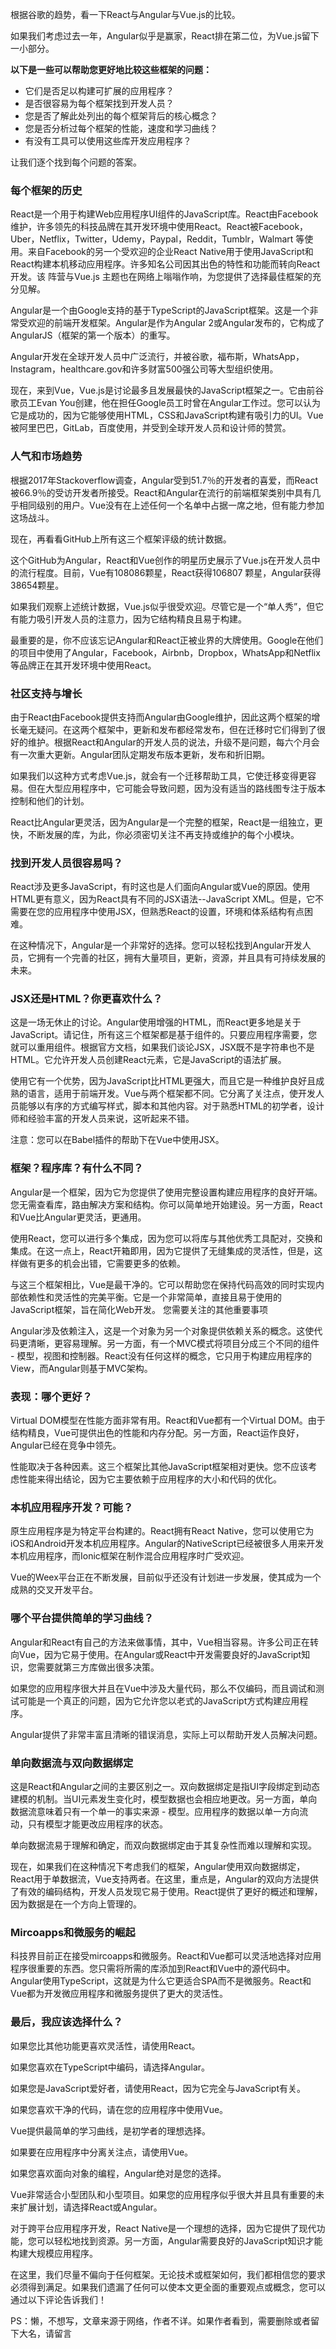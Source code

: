 
<p>根据谷歌的趋势，看一下React与Angular与Vue.js的比较。</p>
<p>如果我们考虑过去一年，Angular似乎是赢家，React排在第二位，为Vue.js留下一小部分。</p>
<b>以下是一些可以帮助您更好地比较这些框架的问题：</b>
<ul>
<li>它们是否足以构建可扩展的应用程序？</li>
<li>是否很容易为每个框架找到开发人员？</li>
<li>您是否了解此处列出的每个框架背后的核心概念？</li>
<li>您是否分析过每个框架的性能，速度和学习曲线？</li>
<li>有没有工具可以使用这些库开发应用程序？</li>
</ul>
<p>让我们逐个找到每个问题的答案。</p>
<h3>每个框架的历史</h3>
<p>React是一个用于构建Web应用程序UI组件的JavaScript库。React由Facebook维护，许多领先的科技品牌在其开发环境中使用React。React被Facebook，Uber，Netflix，Twitter，Udemy，Paypal，Reddit，Tumblr，Walmart 等使用。来自Facebook的另一个受欢迎的企业React Native用于使用JavaScript和React构建本机移动应用程序。许多知名公司因其出色的特性和功能而转向React开发。该 阵营与Vue.js 主题也在网络上嗡嗡作响，为您提供了选择最佳框架的充分见解。</p>
<p>Angular是一个由Google支持的基于TypeScript的JavaScript框架。这是一个非常受欢迎的前端开发框架。Angular是作为Angular 2或Angular发布的，它构成了AngularJS（框架的第一个版本）的重写。</p>
<p>Angular开发在全球开发人员中广泛流行，并被谷歌，福布斯，WhatsApp，Instagram，healthcare.gov和许多财富500强公司等大型组织使用。</p>
<p>现在，来到Vue，Vue.js是讨论最多且发展最快的JavaScript框架之一。它由前谷歌员工Evan You创建，他在担任Google员工时曾在Angular工作过。您可以认为它是成功的，因为它能够使用HTML，CSS和JavaScript构建有吸引力的UI。Vue被阿里巴巴，GitLab，百度使用，并受到全球开发人员和设计师的赞赏。</p>
<h3>人气和市场趋势</h3>
<p>根据2017年Stackoverflow调查，Angular受到51.7％的开发者的喜爱，而React被66.9％的受访开发者所接受。React和Angular在流行的前端框架类别中具有几乎相同级别的用户。Vue没有在上述任何一个名单中占据一席之地，但有能力参加这场战斗。</p>
现在，再看看GitHub上所有这三个框架评级的统计数据。
<p>这个GitHub为Angular，React和Vue创作的明星历史展示了Vue.js在开发人员中的流行程度。目前，Vue有108086颗星，React获得106807 颗星，Angular获得 38654颗星。</p>
如果我们观察上述统计数据，Vue.js似乎很受欢迎。尽管它是一个“单人秀”，但它有能力吸引开发人员的注意力，因为它结构精良且易于构建。</p>
<p>最重要的是，你不应该忘记Angular和React正被业界的大牌使用。Google在他们的项目中使用了Angular，Facebook，Airbnb，Dropbox，WhatsApp和Netflix等品牌正在其开发环境中使用React。</p>
<h3>社区支持与增长</h3>
<p>由于React由Facebook提供支持而Angular由Google维护，因此这两个框架的增长毫无疑问。在这两个框架中，更新和发布都经常发布，但在迁移时它们得到了很好的维护。根据React和Angular的开发人员的说法，升级不是问题，每六个月会有一次重大更新。Angular团队定期发布版本更新，发布和折旧期。</p>
<p>如果我们以这种方式考虑Vue.js，就会有一个迁移帮助工具，它使迁移变得更容易。但在大型应用程序中，它可能会导致问题，因为没有适当的路线图专注于版本控制和他们的计划。</p>
React比Angular更灵活，因为Angular是一个完整的框架，React是一组独立，更快，不断发展的库，为此，你必须密切关注不再支持或维护的每个小模块。</p>
<h3>找到开发人员很容易吗？</h3>
<p>React涉及更多JavaScript，有时这也是人们面向Angular或Vue的原因。使用HTML更有意义，因为React具有不同的JSX语法--JavaScript XML。但是，它不需要在您的应用程序中使用JSX，但熟悉React的设置，环境和体系结构有点困难。</p>
<p>在这种情况下，Angular是一个非常好的选择。您可以轻松找到Angular开发人员，它拥有一个完善的社区，拥有大量项目，更新，资源，并且具有可持续发展的未来。</p>
<h3>JSX还是HTML？你更喜欢什么？</h3>
<p>这是一场无休止的讨论。Angular使用增强的HTML，而React更多地是关于JavaScript。请记住，所有这三个框架都是基于组件的。只要应用程序需要，您就可以重用组件。根据官方文档，如果我们谈论JSX，JSX既不是字符串也不是HTML。它允许开发人员创建React元素，它是JavaScript的语法扩展。</p>
<p>使用它有一个优势，因为JavaScript比HTML更强大，而且它是一种维护良好且成熟的语言，适用于前端开发。Vue与两个框架都不同。它分离了关注点，使开发人员能够以有序的方式编写样式，脚本和其他内容。对于熟悉HTML的初学者，设计师和经验丰富的开发人员来说，这听起来不错。</p>
<p>注意：您可以在Babel插件的帮助下在Vue中使用JSX。</p>
<h3>框架？程序库？有什么不同？</h3>
<p>Angular是一个框架，因为它为您提供了使用完整设置构建应用程序的良好开端。您无需查看库，路由解决方案和结构。你可以简单地开始建设。另一方面，React和Vue比Angular更灵活，更通用。</p>
使用React，您可以进行多个集成，因为您可以将库与其他优秀工具配对，交换和集成。在这一点上，React开箱即用，因为它提供了无缝集成的灵活性，但是，这样做有更多的机会出错，它需要更多的依赖。</p>
<p>与这三个框架相比，Vue是最干净的。它可以帮助您在保持代码高效的同时实现内部依赖性和灵活性的完美平衡。它是一个非常简单，直接且易于使用的JavaScript框架，旨在简化Web开发。
您需要关注的其他重要事项</p>
<p>Angular涉及依赖注入，这是一个对象为另一个对象提供依赖关系的概念。这使代码更清晰，更容易理解。另一方面，有一个MVC模式将项目分成三个不同的组件 - 模型，视图和控制器。React没有任何这样的概念，它只用于构建应用程序的View，而Angular则基于MVC架构。</p>
<h3>表现：哪个更好？</h3>
<p>Virtual DOM模型在性能方面非常有用。React和Vue都有一个Virtual DOM。由于结构精良，Vue可提供出色的性能和内存分配。另一方面，React运作良好，Angular已经在竞争中领先。</p>
<p>性能取决于各种因素。这三个框架比其他JavaScript框架相对更快。您不应该考虑性能来得出结论，因为它主要依赖于应用程序的大小和代码的优化。</p>
<h3>本机应用程序开发？可能？</h3>
<p>原生应用程序是为特定平台构建的。React拥有React Native，您可以使用它为iOS和Android开发本机应用程序。Angular的NativeScript已经被很多人用来开发本机应用程序，而Ionic框架在制作混合应用程序时广受欢迎。</p>
<p>Vue的Weex平台正在不断发展，目前似乎还没有计划进一步发展，使其成为一个成熟的交叉开发平台。</p>
<h3>哪个平台提供简单的学习曲线？</h3>
<p>Angular和React有自己的方法来做事情，其中，Vue相当容易。许多公司正在转向Vue，因为它易于使用。在Angular或React中开发需要良好的JavaScript知识，您需要就第三方库做出很多决策。</p>
<p>如果您的应用程序很大并且在Vue中涉及大量代码，那么不仅编码，而且调试和测试可能是一个真正的问题，因为它允许您以老式的JavaScript方式构建应用程序。</p>
<p>Angular提供了非常丰富且清晰的错误消息，实际上可以帮助开发人员解决问题。</p>
<h3>单向数据流与双向数据绑定</h3>
<p>这是React和Angular之间的主要区别之一。双向数据绑定是指UI字段绑定到动态建模的机制。当UI元素发生变化时，模型数据也会相应地更改。另一方面，单向数据流意味着只有一个单一的事实来源 - 模型。应用程序的数据以单一方向流动，只有模型才能更改应用程序的状态。</p>
<p>单向数据流易于理解和确定，而双向数据绑定由于其复杂性而难以理解和实现。</p>
<p>现在，如果我们在这种情况下考虑我们的框架，Angular使用双向数据绑定，React用于单数据流，Vue支持两者。在这里，重点是，Angular的双向方法提供了有效的编码结构，开发人员发现它易于使用。React提供了更好的概述和理解，因为数据是在一个方向上管理的。</p>
<h3>Mircoapps和微服务的崛起</h3>
<p>科技界目前正在接受mircoapps和微服务。React和Vue都可以灵活地选择对应用程序很重要的东西。您只需将所需的库添加到React和Vue中的源代码中。Angular使用TypeScript，这就是为什么它更适合SPA而不是微服务。React和Vue都为开发微应用程序和微服务提供了更大的灵活性。</p>
<h3>最后，我应该选择什么？</h3>
<p>如果您比其他功能更喜欢灵活性，请使用React。</p>
<p>如果您喜欢在TypeScript中编码，请选择Angular。</p>
<p>如果您是JavaScript爱好者，请使用React，因为它完全与JavaScript有关。</p>
<p>如果您喜欢干净的代码，请在您的应用程序中使用Vue。</p>
<p>Vue提供最简单的学习曲线，是初学者的理想选择。</p>
<p>如果要在应用程序中分离关注点，请使用Vue。</p>
<p>如果您喜欢面向对象的编程，Angular绝对是您的选择。</p>
<p>Vue非常适合小型团队和小型项目。如果您的应用程序似乎很大并且具有重要的未来扩展计划，请选择React或Angular。</p>
<p>对于跨平台应用程序开发，React Native是一个理想的选择，因为它提供了现代功能，您可以轻松地找到资源。另一方面，Angular需要良好的JavaScript知识才能构建大规模应用程序。</p>
<p>在这里，我们尽量不偏向于任何框架。无论技术或框架如何，我们都相信您的要求必须得到满足。如果我们遗漏了任何可以使本文更全面的重要观点或概念，您可以通过以下评论告诉我们！</p>
<p>PS：懒，不想写，文章来源于网络，作者不详。如果作者看到，需要删除或者留下大名，请留言</p>